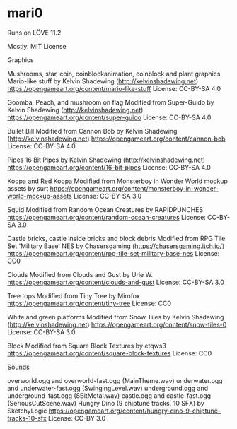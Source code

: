 # mari0
Runs on LÖVE 11.2

Mostly: MIT License

Graphics

Mushrooms, star, coin, coinblockanimation, coinblock and plant graphics
Mario-like stuff by Kelvin Shadewing (http://kelvinshadewing.net)
https://opengameart.org/content/mario-like-stuff
License: CC-BY-SA 4.0

Goomba, Peach, and mushroom on flag
Modified from Super-Guido by Kelvin Shadewing (http://kelvinshadewing.net)
https://opengameart.org/content/super-guido
License: CC-BY-SA 4.0

Bullet Bill
Modified from Cannon Bob by Kelvin Shadewing (http://kelvinshadewing.net)
https://opengameart.org/content/cannon-bob
License: CC-BY-SA 4.0

Pipes
16 Bit Pipes by Kelvin Shadewing (http://kelvinshadewing.net)
https://opengameart.org/content/16-bit-pipes
License: CC-BY-SA 4.0

Koopa and Red Koopa
Modified from Monsterboy in Wonder World mockup assets by surt
https://opengameart.org/content/monsterboy-in-wonder-world-mockup-assets
License: CC-BY-SA 3.0

Squid
Modified from Random Ocean Creatures by RAPIDPUNCHES
https://opengameart.org/content/random-ocean-creatures
License: CC-BY-SA 3.0

Castle bricks, castle inside bricks and block debris
Modified from RPG Tile Set 'Military Base' NES by Chasersgaming (https://chasersgaming.itch.io/)
https://opengameart.org/content/rpg-tile-set-military-base-nes
License: CC0

Clouds
Modified from Clouds and Gust by Urie W.
https://opengameart.org/content/clouds-and-gust
License: CC-BY-SA 3.0

Tree tops
Modified from Tiny Tree by Mirofox
https://opengameart.org/content/tiny-tree
License: CC0

White and green platforms
Modified from Snow Tiles by Kelvin Shadewing (http://kelvinshadewing.net)
https://opengameart.org/content/snow-tiles-0
License: CC-BY-SA 3.0

Block
Modified from Square Block Textures by etqws3
https://opengameart.org/content/square-block-textures
License: CC0

Sounds

overworld.ogg and overworld-fast.ogg (MainTheme.wav)
underwater.ogg and underwater-fast.ogg (SwingingLevel.wav)
underground.ogg and underground-fast.ogg (8BitMetal.wav)
castle.ogg and castle-fast.ogg (SeriousCutScene.wav)
Hungry Dino (9 chiptune tracks, 10 SFX) by SketchyLogic
https://opengameart.org/content/hungry-dino-9-chiptune-tracks-10-sfx
License: CC-BY 3.0
